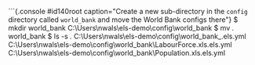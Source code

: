 
```{.console #id140root caption="Create a new sub-directory in the `config` directory called `world_bank` and move the World Bank configs there"}
$ mkdir world_bank
C:\Users\nwals\els-demo\config\world_bank
$ mv *.* world_bank
$ ls -s *.*
C:\Users\nwals\els-demo\config\world_bank\_.els.yml
C:\Users\nwals\els-demo\config\world_bank\LabourForce.xls.els.yml
C:\Users\nwals\els-demo\config\world_bank\Population.xls.els.yml
```
